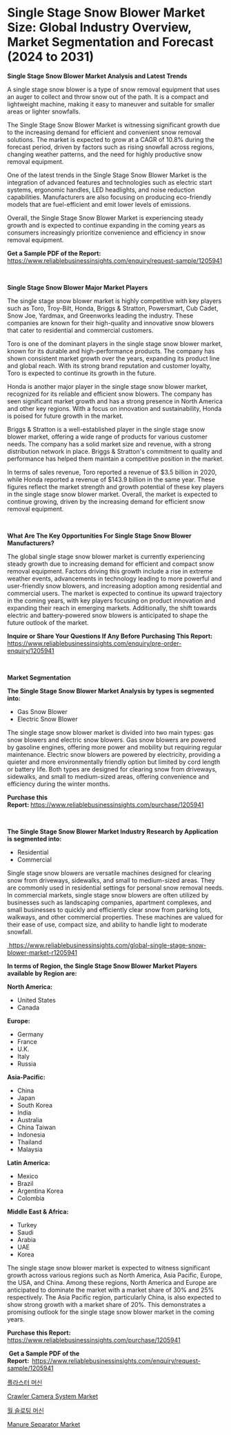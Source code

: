 <p><h1>Single Stage Snow Blower Market Size: Global Industry Overview, Market Segmentation and Forecast (2024 to 2031)</h1></p><p><strong>Single Stage Snow Blower Market Analysis and Latest Trends</strong></p>
<p><p>A single stage snow blower is a type of snow removal equipment that uses an auger to collect and throw snow out of the path. It is a compact and lightweight machine, making it easy to maneuver and suitable for smaller areas or lighter snowfalls.</p><p>The Single Stage Snow Blower Market is witnessing significant growth due to the increasing demand for efficient and convenient snow removal solutions. The market is expected to grow at a CAGR of 10.8% during the forecast period, driven by factors such as rising snowfall across regions, changing weather patterns, and the need for highly productive snow removal equipment.</p><p>One of the latest trends in the Single Stage Snow Blower Market is the integration of advanced features and technologies such as electric start systems, ergonomic handles, LED headlights, and noise reduction capabilities. Manufacturers are also focusing on producing eco-friendly models that are fuel-efficient and emit lower levels of emissions.</p><p>Overall, the Single Stage Snow Blower Market is experiencing steady growth and is expected to continue expanding in the coming years as consumers increasingly prioritize convenience and efficiency in snow removal equipment.</p></p>
<p><strong>Get a Sample PDF of the Report:&nbsp;</strong> <a href="https://www.reliablebusinessinsights.com/enquiry/request-sample/1205941">https://www.reliablebusinessinsights.com/enquiry/request-sample/1205941</a></p>
<p>&nbsp;</p>
<p><strong>Single Stage Snow Blower Major Market Players</strong></p>
<p><p>The single stage snow blower market is highly competitive with key players such as Toro, Troy-Bilt, Honda, Briggs & Stratton, Powersmart, Cub Cadet, Snow Joe, Yardmax, and Greenworks leading the industry. These companies are known for their high-quality and innovative snow blowers that cater to residential and commercial customers.</p><p>Toro is one of the dominant players in the single stage snow blower market, known for its durable and high-performance products. The company has shown consistent market growth over the years, expanding its product line and global reach. With its strong brand reputation and customer loyalty, Toro is expected to continue its growth in the future.</p><p>Honda is another major player in the single stage snow blower market, recognized for its reliable and efficient snow blowers. The company has seen significant market growth and has a strong presence in North America and other key regions. With a focus on innovation and sustainability, Honda is poised for future growth in the market.</p><p>Briggs & Stratton is a well-established player in the single stage snow blower market, offering a wide range of products for various customer needs. The company has a solid market size and revenue, with a strong distribution network in place. Briggs & Stratton's commitment to quality and performance has helped them maintain a competitive position in the market.</p><p>In terms of sales revenue, Toro reported a revenue of $3.5 billion in 2020, while Honda reported a revenue of $143.9 billion in the same year. These figures reflect the market strength and growth potential of these key players in the single stage snow blower market. Overall, the market is expected to continue growing, driven by the increasing demand for efficient snow removal equipment.</p></p>
<p>&nbsp;</p>
<p><strong>What Are The Key Opportunities For Single Stage Snow Blower Manufacturers?</strong></p>
<p><p>The global single stage snow blower market is currently experiencing steady growth due to increasing demand for efficient and compact snow removal equipment. Factors driving this growth include a rise in extreme weather events, advancements in technology leading to more powerful and user-friendly snow blowers, and increasing adoption among residential and commercial users. The market is expected to continue its upward trajectory in the coming years, with key players focusing on product innovation and expanding their reach in emerging markets. Additionally, the shift towards electric and battery-powered snow blowers is anticipated to shape the future outlook of the market.</p></p>
<p><strong>Inquire or Share Your Questions If Any Before Purchasing This Report:</strong> <a href="https://www.reliablebusinessinsights.com/enquiry/pre-order-enquiry/1205941">https://www.reliablebusinessinsights.com/enquiry/pre-order-enquiry/1205941</a></p>
<p>&nbsp;</p>
<p><strong>Market Segmentation</strong></p>
<p><strong>The Single Stage Snow Blower Market Analysis by types is segmented into:</strong></p>
<p><ul><li>Gas Snow Blower</li><li>Electric Snow Blower</li></ul></p>
<p><p>The single stage snow blower market is divided into two main types: gas snow blowers and electric snow blowers. Gas snow blowers are powered by gasoline engines, offering more power and mobility but requiring regular maintenance. Electric snow blowers are powered by electricity, providing a quieter and more environmentally friendly option but limited by cord length or battery life. Both types are designed for clearing snow from driveways, sidewalks, and small to medium-sized areas, offering convenience and efficiency during the winter months.</p></p>
<p><strong>Purchase this Report:&nbsp;</strong><a href="https://www.reliablebusinessinsights.com/purchase/1205941">https://www.reliablebusinessinsights.com/purchase/1205941</a></p>
<p>&nbsp;</p>
<p><strong>The Single Stage Snow Blower Market Industry Research by Application is segmented into:</strong></p>
<p><ul><li>Residential</li><li>Commercial</li></ul></p>
<p><p>Single stage snow blowers are versatile machines designed for clearing snow from driveways, sidewalks, and small to medium-sized areas. They are commonly used in residential settings for personal snow removal needs. In commercial markets, single stage snow blowers are often utilized by businesses such as landscaping companies, apartment complexes, and small businesses to quickly and efficiently clear snow from parking lots, walkways, and other commercial properties. These machines are valued for their ease of use, compact size, and ability to handle light to moderate snowfall.</p></p>
<p><a href="https://www.reliablebusinessinsights.com/global-single-stage-snow-blower-market-r1205941">&nbsp;https://www.reliablebusinessinsights.com/global-single-stage-snow-blower-market-r1205941</a></p>
<p><strong>In terms of Region, the Single Stage Snow Blower Market Players available by Region are:</strong></p>
<p>
    <p> <strong> North America: </strong>
        <ul>
            <li>United States</li>
            <li>Canada</li>
        </ul>
        </p> 
    <p> <strong> Europe: </strong>
        <ul>
            <li>Germany</li>
            <li>France</li>
            <li>U.K.</li>
            <li>Italy</li>
            <li>Russia</li>
        </ul>
        </p> 
    <p> <strong> Asia-Pacific: </strong>
        <ul>
            <li>China</li>
            <li>Japan</li>
            <li>South Korea</li>
            <li>India</li>
            <li>Australia</li>
            <li>China Taiwan</li>
            <li>Indonesia</li>
            <li>Thailand</li>
            <li>Malaysia</li>
        </ul>
        </p> 
    <p> <strong> Latin America: </strong>
        <ul>
            <li>Mexico</li>
            <li>Brazil</li>
            <li>Argentina Korea</li>
            <li>Colombia</li>
        </ul>
        </p> 
    <p> <strong> Middle East & Africa: </strong>
        <ul>
            <li>Turkey</li>
            <li>Saudi</li>
            <li>Arabia</li>
            <li>UAE</li>
            <li>Korea</li>
        </ul>
    </p>
    </p>
<p><p>The single stage snow blower market is expected to witness significant growth across various regions such as North America, Asia Pacific, Europe, the USA, and China. Among these regions, North America and Europe are anticipated to dominate the market with a market share of 30% and 25% respectively. The Asia Pacific region, particularly China, is also expected to show strong growth with a market share of 20%. This demonstrates a promising outlook for the single stage snow blower market in the coming years.</p></p>
<p><strong>Purchase this Report: </strong><a href="https://www.reliablebusinessinsights.com/purchase/1205941">https://www.reliablebusinessinsights.com/purchase/1205941</a></p>
<p>&nbsp;<strong>Get a Sample PDF of the Report:&nbsp;&nbsp;</strong><a href="https://www.reliablebusinessinsights.com/enquiry/request-sample/1205941">https://www.reliablebusinessinsights.com/enquiry/request-sample/1205941</a></p>
<p><strong></strong></p>
<p><p><a href="https://github.com/mpodehpw07370073/Market-Research-Report-List-2/blob/main/7357502167487.md">플라스터 머신</a></p><p><a href="https://github.com/alexxisgm/Market-Research-Report-List-1/blob/main/crawler-camera-system-market.md">Crawler Camera System Market</a></p><p><a href="https://github.com/TobyKub4685/Market-Research-Report-List-2/blob/main/5820821167488.md">월 슬로팅 머신</a></p><p><a href="https://github.com/sifatuddin25/Market-Research-Report-List-1/blob/main/manure-separator-market.md">Manure Separator Market</a></p></p>